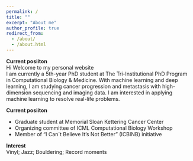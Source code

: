 ```yaml
---
permalink: /
title: ""
excerpt: "About me"
author_profile: true
redirect_from: 
  - /about/
  - /about.html
---
```


**Current posiiton**\
Hi Welcome to my personal website\
I am currently a 5th-year PhD student at The Tri-Institutional PhD Program in Computational Biology & Medicine. With machine learning and deep learning, I am studying cancer progression and metastasis with high-dimension sequencing and imaging data. I am interested in applying machine learning to resolve real-life problems. 

**Current posiiton**
* Graduate student at Memorial Sloan Kettering Cancer Center 
* Organizing committee of ICML Computational Biology Workshop
* Member of “I Can´t Believe It’s Not Better” (ICBINB) initiative 

**Interest**\
Vinyl; Jazz; Bouldering; Record moments
